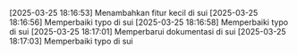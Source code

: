 [2025-03-25 18:16:53] Menambahkan fitur kecil di sui
[2025-03-25 18:16:56] Memperbaiki typo di sui
[2025-03-25 18:16:58] Memperbaiki typo di sui
[2025-03-25 18:17:01] Memperbarui dokumentasi di sui
[2025-03-25 18:17:03] Memperbaiki typo di sui
